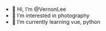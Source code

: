 - 👋 Hi, I’m @VernonLee
- 👀 I’m interested in photography
- 🌱 I’m currently learning vue, python

<!---
VernonLee/VernonLee is a ✨ special ✨ repository because its `README.md` (this file) appears on your GitHub profile.
You can click the Preview link to take a look at your changes.
--->
